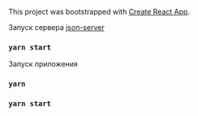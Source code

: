 This project was bootstrapped with [Create React App](https://github.com/facebook/create-react-app).

Запуск сервера [json-server](https://github.com/borisov-ivan-2k1/test-task-chart-server)
### `yarn start`
Запуск приложения
### `yarn`
### `yarn start`
